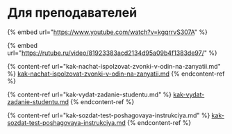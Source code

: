 # Для преподавателей

{% embed url="https://www.youtube.com/watch?v=kgqrrvS307A" %}

{% embed url="https://rutube.ru/video/81923383acd2134d95a09b4f1383de97/" %}

{% content-ref url="kak-nachat-ispolzovat-zvonki-v-odin-na-zanyatii.md" %}
[kak-nachat-ispolzovat-zvonki-v-odin-na-zanyatii.md](kak-nachat-ispolzovat-zvonki-v-odin-na-zanyatii.md)
{% endcontent-ref %}

{% content-ref url="kak-vydat-zadanie-studentu.md" %}
[kak-vydat-zadanie-studentu.md](kak-vydat-zadanie-studentu.md)
{% endcontent-ref %}

{% content-ref url="kak-sozdat-test-poshagovaya-instrukciya.md" %}
[kak-sozdat-test-poshagovaya-instrukciya.md](kak-sozdat-test-poshagovaya-instrukciya.md)
{% endcontent-ref %}
